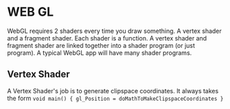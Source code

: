 # WEB GL
WebGL requires 2 shaders every time you draw something. A vertex shader and a fragment shader. Each shader is a function. A vertex shader and fragment shader are linked together into a shader program (or just program). A typical WebGL app will have many shader programs.

## Vertex Shader
A Vertex Shader's job is to generate clipspace coordinates. It always takes the form
`
void main() {
   gl_Position = doMathToMakeClipspaceCoordinates
}
`
